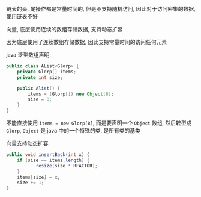 链表的头, 尾操作都是常量时间的, 但是不支持随机访问, 因此对于访问密集的数据, 使用链表不好

向量, 底层使用连续的数组存储数据, 支持动态扩容

因为底层使用了连续数组存储数据, 因此支持常量时间的访问任何元素

java 泛型数组声明:
```java
public class AList<Glorp> {
	private Glorp[] items;
	private int size;

	public Alist() {
		items = (Glorp[]) new Object[8];
		size = 0;
	}
}
```
不能直接使用 `items = new Glorp[8]`, 而是要声明一个 `Object` 数组, 然后转型成 `Glorp`,
`Object` 是 java 中的一个特殊的类, 是所有类的基类

向量支持动态扩容
```java
public void insertBack(int x) {
    if (size == items.length) {
           resize(size * RFACTOR);
    }
    items[size] = x;
    size += 1;
}
```